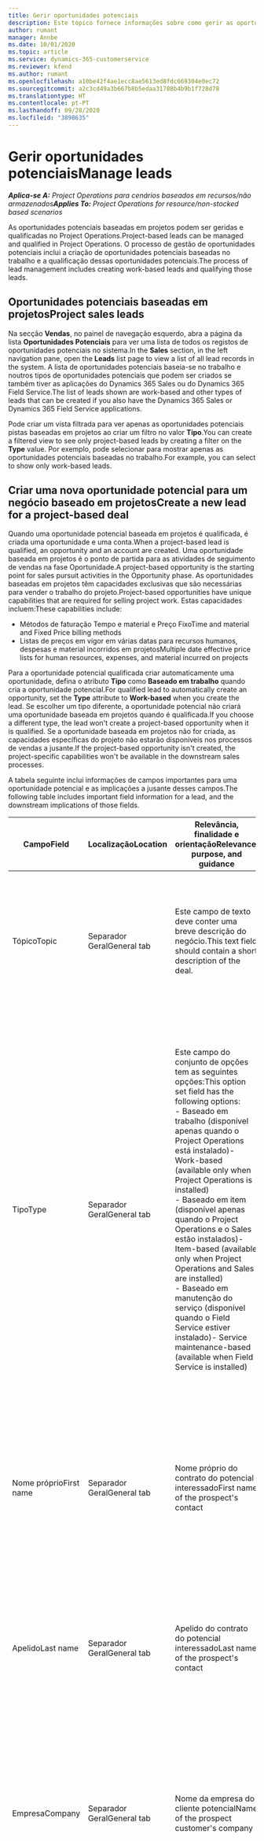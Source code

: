```yaml
---
title: Gerir oportunidades potenciais
description: Este tópico fornece informações sobre como gerir as oportunidades potenciais baseadas em projetos.
author: rumant
manager: Annbe
ms.date: 10/01/2020
ms.topic: article
ms.service: dynamics-365-customerservice
ms.reviewer: kfend
ms.author: rumant
ms.openlocfilehash: a10be42f4ae1ecc8ae5613ed8fdc669304e0ec72
ms.sourcegitcommit: a2c3cd49a3b667b8b5edaa31788b4b9b1f728d78
ms.translationtype: HT
ms.contentlocale: pt-PT
ms.lasthandoff: 09/28/2020
ms.locfileid: "3898635"
---
```

# <a name="manage-leads"></a><span data-ttu-id="7b9cb-103">Gerir oportunidades potenciais</span><span class="sxs-lookup"><span data-stu-id="7b9cb-103">Manage leads</span></span>

<span data-ttu-id="7b9cb-104">_**Aplica-se A:** Project Operations para cenários baseados em recursos/não armazenados_</span><span class="sxs-lookup"><span data-stu-id="7b9cb-104">_**Applies To:** Project Operations for resource/non-stocked based scenarios_</span></span>

<span data-ttu-id="7b9cb-105">As oportunidades potenciais baseadas em projetos podem ser geridas e qualificadas no Project Operations.</span><span class="sxs-lookup"><span data-stu-id="7b9cb-105">Project-based leads can be managed and qualified in Project Operations.</span></span> <span data-ttu-id="7b9cb-106">O processo de gestão de oportunidades potenciais inclui a criação de oportunidades potenciais baseadas no trabalho e a qualificação dessas oportunidades potenciais.</span><span class="sxs-lookup"><span data-stu-id="7b9cb-106">The process of lead management includes creating work-based leads and qualifying those leads.</span></span> 

## <a name="project-sales-leads"></a><span data-ttu-id="7b9cb-107">Oportunidades potenciais baseadas em projetos</span><span class="sxs-lookup"><span data-stu-id="7b9cb-107">Project sales leads</span></span>

<span data-ttu-id="7b9cb-108">Na secção **Vendas**, no painel de navegação esquerdo, abra a página da lista **Oportunidades Potenciais** para ver uma lista de todos os registos de oportunidades potenciais no sistema.</span><span class="sxs-lookup"><span data-stu-id="7b9cb-108">In the **Sales** section, in the left navigation pane, open the **Leads** list page to view a list of all lead records in the system.</span></span> <span data-ttu-id="7b9cb-109">A lista de oportunidades potenciais baseia-se no trabalho e noutros tipos de oportunidades potenciais que podem ser criados se também tiver as aplicações do Dynamics 365 Sales ou do Dynamics 365 Field Service.</span><span class="sxs-lookup"><span data-stu-id="7b9cb-109">The list of leads shown are work-based and other types of leads that can be created if you also have the Dynamics 365 Sales or Dynamics 365 Field Service applications.</span></span>

<span data-ttu-id="7b9cb-110">Pode criar um vista filtrada para ver apenas as oportunidades potenciais pistas baseadas em projetos ao criar um filtro no valor **Tipo**.</span><span class="sxs-lookup"><span data-stu-id="7b9cb-110">You can create a filtered view to see only project-based leads by creating a filter on the **Type** value.</span></span> <span data-ttu-id="7b9cb-111">Por exemplo, pode selecionar para mostrar apenas as oportunidades potenciais baseadas no trabalho.</span><span class="sxs-lookup"><span data-stu-id="7b9cb-111">For example, you can select to show only work-based leads.</span></span>

## <a name="create-a-new-lead-for-a-project-based-deal"></a><span data-ttu-id="7b9cb-112">Criar uma nova oportunidade potencial para um negócio baseado em projetos</span><span class="sxs-lookup"><span data-stu-id="7b9cb-112">Create a new lead for a project-based deal</span></span>

<span data-ttu-id="7b9cb-113">Quando uma oportunidade potencial baseada em projetos é qualificada, é criada uma oportunidade e uma conta.</span><span class="sxs-lookup"><span data-stu-id="7b9cb-113">When a project-based lead is qualified, an opportunity and an account are created.</span></span> <span data-ttu-id="7b9cb-114">Uma oportunidade baseada em projetos é o ponto de partida para as atividades de seguimento de vendas na fase Oportunidade.</span><span class="sxs-lookup"><span data-stu-id="7b9cb-114">A project-based opportunity is the starting point for sales pursuit activities in the Opportunity phase.</span></span> <span data-ttu-id="7b9cb-115">As oportunidades baseadas em projetos têm capacidades exclusivas que são necessárias para vender o trabalho do projeto.</span><span class="sxs-lookup"><span data-stu-id="7b9cb-115">Project-based opportunities have unique capabilities that are required for selling project work.</span></span> <span data-ttu-id="7b9cb-116">Estas capacidades incluem:</span><span class="sxs-lookup"><span data-stu-id="7b9cb-116">These capabilities include:</span></span>

- <span data-ttu-id="7b9cb-117">Métodos de faturação Tempo e material e Preço Fixo</span><span class="sxs-lookup"><span data-stu-id="7b9cb-117">Time and material and Fixed Price billing methods</span></span>
- <span data-ttu-id="7b9cb-118">Listas de preços em vigor em várias datas para recursos humanos, despesas e material incorridos em projetos</span><span class="sxs-lookup"><span data-stu-id="7b9cb-118">Multiple date effective price lists for human resources, expenses, and material incurred on projects</span></span>

<span data-ttu-id="7b9cb-119">Para a oportunidade potencial qualificada criar automaticamente uma oportunidade, defina o atributo **Tipo** como **Baseado em trabalho** quando cria a oportunidade potencial.</span><span class="sxs-lookup"><span data-stu-id="7b9cb-119">For qualified lead to automatically create an opportunity, set the **Type** attribute to **Work-based** when you create the lead.</span></span> <span data-ttu-id="7b9cb-120">Se escolher um tipo diferente, a oportunidade potencial não criará uma oportunidade baseada em projetos quando é qualificada.</span><span class="sxs-lookup"><span data-stu-id="7b9cb-120">If you choose a different type, the lead won't create a project-based opportunity when it is qualified.</span></span> <span data-ttu-id="7b9cb-121">Se a oportunidade baseada em projetos não for criada, as capacidades específicas do projeto não estarão disponíveis nos processos de vendas a jusante.</span><span class="sxs-lookup"><span data-stu-id="7b9cb-121">If the project-based opportunity isn't created, the project-specific capabilities won't be available in the downstream sales processes.</span></span>

<span data-ttu-id="7b9cb-122">A tabela seguinte inclui informações de campos importantes para uma oportunidade potencial e as implicações a jusante desses campos.</span><span class="sxs-lookup"><span data-stu-id="7b9cb-122">The following table includes important field information for a lead, and the downstream implications of those fields.</span></span>
 
| <span data-ttu-id="7b9cb-123">**Campo**</span><span class="sxs-lookup"><span data-stu-id="7b9cb-123">**Field**</span></span> | <span data-ttu-id="7b9cb-124">**Localização**</span><span class="sxs-lookup"><span data-stu-id="7b9cb-124">**Location**</span></span> | <span data-ttu-id="7b9cb-125">**Relevância, finalidade e orientação**</span><span class="sxs-lookup"><span data-stu-id="7b9cb-125">**Relevance, purpose, and guidance**</span></span> | <span data-ttu-id="7b9cb-126">**Impacto a jusante**</span><span class="sxs-lookup"><span data-stu-id="7b9cb-126">**Downstream impact**</span></span> |
| --- | --- | --- | --- |
| <span data-ttu-id="7b9cb-127">Tópico</span><span class="sxs-lookup"><span data-stu-id="7b9cb-127">Topic</span></span> | <span data-ttu-id="7b9cb-128">Separador Geral</span><span class="sxs-lookup"><span data-stu-id="7b9cb-128">General tab</span></span> | <span data-ttu-id="7b9cb-129">Este campo de texto deve conter uma breve descrição do negócio.</span><span class="sxs-lookup"><span data-stu-id="7b9cb-129">This text field should contain a short description of the deal.</span></span> | <span data-ttu-id="7b9cb-130">O tópico da oportunidade potencial assume por predefinição o tópico da Oportunidade e o contrato Nome da Proposta e do Projeto.</span><span class="sxs-lookup"><span data-stu-id="7b9cb-130">The topic of the lead will default as the topic of the Opportunity, and the Name of Quote and Project contract.</span></span> |
| <span data-ttu-id="7b9cb-131">Tipo</span><span class="sxs-lookup"><span data-stu-id="7b9cb-131">Type</span></span> | <span data-ttu-id="7b9cb-132">Separador Geral</span><span class="sxs-lookup"><span data-stu-id="7b9cb-132">General tab</span></span> | <span data-ttu-id="7b9cb-133">Este campo do conjunto de opções tem as seguintes opções:</span><span class="sxs-lookup"><span data-stu-id="7b9cb-133">This option set field has the following options:</span></span></br><span data-ttu-id="7b9cb-134">- Baseado em trabalho (disponível apenas quando o Project Operations está instalado)</span><span class="sxs-lookup"><span data-stu-id="7b9cb-134">- Work-based (available only when Project Operations is installed)</span></span></br><span data-ttu-id="7b9cb-135">- Baseado em item (disponível apenas quando o Project Operations e o Sales estão instalados)</span><span class="sxs-lookup"><span data-stu-id="7b9cb-135">- Item-based (available only when Project Operations and Sales are installed)</span></span></br><span data-ttu-id="7b9cb-136">- Baseado em manutenção do serviço (disponível quando o Field Service estiver instalado)</span><span class="sxs-lookup"><span data-stu-id="7b9cb-136">- Service maintenance-based (available when Field Service is installed)</span></span> | <span data-ttu-id="7b9cb-137">Quando o valor deste campo é definido como **Baseado em trabalho** na oportunidade potencial, a oportunidade potencial é qualificada para criar uma Oportunidade Baseada em Projetos.</span><span class="sxs-lookup"><span data-stu-id="7b9cb-137">When the value of this field is set to **Work-based** on the lead, the lead is qualified to create a Project-based Opportunity.</span></span> <span data-ttu-id="7b9cb-138">É necessária uma oportunidade baseada em projetos para ativar todas as funcionalidades e extensões específicas do projeto no processo de vendas a jusante para este negócio.</span><span class="sxs-lookup"><span data-stu-id="7b9cb-138">A project-based opportunity is required to enable all project-specific extensions and functionality in the downstream sales process for this deal.</span></span> |
| <span data-ttu-id="7b9cb-139">Nome próprio</span><span class="sxs-lookup"><span data-stu-id="7b9cb-139">First name</span></span> | <span data-ttu-id="7b9cb-140">Separador Geral</span><span class="sxs-lookup"><span data-stu-id="7b9cb-140">General tab</span></span> | <span data-ttu-id="7b9cb-141">Nome próprio do contrato do potencial interessado</span><span class="sxs-lookup"><span data-stu-id="7b9cb-141">First name of the prospect's contact</span></span> | <span data-ttu-id="7b9cb-142">Quando a oportunidade potencial é qualificada, é criada uma conta, um contacto e uma oportunidade.</span><span class="sxs-lookup"><span data-stu-id="7b9cb-142">When the lead is qualified, an account, contact, and opportunity are created.</span></span> <span data-ttu-id="7b9cb-143">O nome próprio do contacto é o valor aqui definido.</span><span class="sxs-lookup"><span data-stu-id="7b9cb-143">The first name of the contact is the value set here.</span></span> |
| <span data-ttu-id="7b9cb-144">Apelido</span><span class="sxs-lookup"><span data-stu-id="7b9cb-144">Last name</span></span> | <span data-ttu-id="7b9cb-145">Separador Geral</span><span class="sxs-lookup"><span data-stu-id="7b9cb-145">General tab</span></span> | <span data-ttu-id="7b9cb-146">Apelido do contrato do potencial interessado</span><span class="sxs-lookup"><span data-stu-id="7b9cb-146">Last name of the prospect's contact</span></span> | <span data-ttu-id="7b9cb-147">Quando a oportunidade potencial é qualificada, é criada uma conta, um contacto e uma oportunidade.</span><span class="sxs-lookup"><span data-stu-id="7b9cb-147">When the lead is qualified, an account, contact, and opportunity are created.</span></span> <span data-ttu-id="7b9cb-148">O apelido do contacto é o valor aqui definido.</span><span class="sxs-lookup"><span data-stu-id="7b9cb-148">The last name of the contact the value set here.</span></span> |
| <span data-ttu-id="7b9cb-149">Empresa</span><span class="sxs-lookup"><span data-stu-id="7b9cb-149">Company</span></span> | <span data-ttu-id="7b9cb-150">Separador Geral</span><span class="sxs-lookup"><span data-stu-id="7b9cb-150">General tab</span></span> | <span data-ttu-id="7b9cb-151">Nome da empresa do cliente potencial</span><span class="sxs-lookup"><span data-stu-id="7b9cb-151">Name of the prospect customer's company</span></span> | <span data-ttu-id="7b9cb-152">Quando a oportunidade potencial é qualificada, é criada uma conta, um contacto e uma oportunidade.</span><span class="sxs-lookup"><span data-stu-id="7b9cb-152">When the lead is qualified, an account, contact, and opportunity are created.</span></span> <span data-ttu-id="7b9cb-153">O nome da conta que criou o valor aqui definido.</span><span class="sxs-lookup"><span data-stu-id="7b9cb-153">The name of the account created the value set here.</span></span> |
| <span data-ttu-id="7b9cb-154">Moeda</span><span class="sxs-lookup"><span data-stu-id="7b9cb-154">Currency</span></span> | <span data-ttu-id="7b9cb-155">Separador Detalhes</span><span class="sxs-lookup"><span data-stu-id="7b9cb-155">Details tab</span></span> | <span data-ttu-id="7b9cb-156">Moeda do cliente do potencial interessado</span><span class="sxs-lookup"><span data-stu-id="7b9cb-156">Prospect customer's currency</span></span> | <span data-ttu-id="7b9cb-157">Quando a oportunidade potencial é qualificada, é criada uma conta, um contacto e uma oportunidade.</span><span class="sxs-lookup"><span data-stu-id="7b9cb-157">When the lead is qualified, an account, contact, and opportunity are created.</span></span> <span data-ttu-id="7b9cb-158">A moeda da conta criada é o valor aqui definido.</span><span class="sxs-lookup"><span data-stu-id="7b9cb-158">The currency of the account created is the value set here.</span></span> |

## <a name="qualify-a-new-project-based-lead"></a><span data-ttu-id="7b9cb-159">Qualificar uma nova oportunidade potencial baseada em projetos</span><span class="sxs-lookup"><span data-stu-id="7b9cb-159">Qualify a new project-based lead</span></span>

<span data-ttu-id="7b9cb-160">As oportunidades potenciais que têm o valor **Tipo** definido como **Baseado em trabalho** são chamadas oportunidades potenciais baseadas em projetos.</span><span class="sxs-lookup"><span data-stu-id="7b9cb-160">Leads that have the **Type** value set to **Work-based** are called project-based leads.</span></span> <span data-ttu-id="7b9cb-161">Quando uma oportunidade potencial baseada em projetos é qualificada, é criado o seguinte:</span><span class="sxs-lookup"><span data-stu-id="7b9cb-161">When a project-based lead is qualified, the following is created:</span></span>

- <span data-ttu-id="7b9cb-162">Uma conta que utiliza o campo **Empresa** a partir da oportunidade potencial.</span><span class="sxs-lookup"><span data-stu-id="7b9cb-162">An account that uses the **Company** field from the lead.</span></span>
- <span data-ttu-id="7b9cb-163">Um registo de contacto associado à conta baseado nos valores nos campos **Nome Próprio** e **Apelido** na oportunidade potencial.</span><span class="sxs-lookup"><span data-stu-id="7b9cb-163">A contact record associated to the account based on the values in the **First Name** and **Last Name** fields on the lead.</span></span>
- <span data-ttu-id="7b9cb-164">Uma oportunidade baseada em projetos que tem o campo **Tipo** definido como &quot;**Baseado em trabalho**.</span><span class="sxs-lookup"><span data-stu-id="7b9cb-164">A project-based opportunity that has the **Type** field set to &quot;**Wwork-based**.</span></span>

<span data-ttu-id="7b9cb-165">Para obter informações mais detalhadas sobre como qualificar oportunidades potenciais, consulte [Qualificar ou converter oportunidades potenciais](https://docs.microsoft.com/dynamics365/sales-enterprise/qualify-lead-convert-opportunity-sales).</span><span class="sxs-lookup"><span data-stu-id="7b9cb-165">For more detailed information on qualifying leads, see[Qualify or convert leads](https://docs.microsoft.com/dynamics365/sales-enterprise/qualify-lead-convert-opportunity-sales).</span></span>

## <a name="lead-qualification-and-legal-entity-information"></a><span data-ttu-id="7b9cb-166">Qualificação de oportunidades potenciais e informações da entidade legal</span><span class="sxs-lookup"><span data-stu-id="7b9cb-166">Lead qualification and legal entity information</span></span> 

<span data-ttu-id="7b9cb-167">Quando executa o Project Operations através do modo de implementação, Project Operations para cenários baseados em recursos/não armazenados, cada cliente e oportunidade exigirá ter o campo **Empresa Proprietária** definido.</span><span class="sxs-lookup"><span data-stu-id="7b9cb-167">When you run Project Operations using the deployment mode, Project Operations for resource/non-stocked based scenarios, each customer and opportunity will require having the **Owning Company** field set.</span></span> <span data-ttu-id="7b9cb-168">A Empresa Proprietária é uma entidade legal da sua organização é proprietária da entrega do projeto.</span><span class="sxs-lookup"><span data-stu-id="7b9cb-168">The Owning company is a legal entity in your organization that owns the delivery of the project.</span></span> <span data-ttu-id="7b9cb-169">Cada cliente, ou conta com um tipo de relação cliente, tem de ter o valor de campo **Empresa Proprietária** definido para a entidade legal que contrata e negoceia com este cliente.</span><span class="sxs-lookup"><span data-stu-id="7b9cb-169">Each customer, or account with relationship type of customer, must have the **Owning Company** field value set to the legal entity that contracts and negotiates with this customer.</span></span> <span data-ttu-id="7b9cb-170">Um cliente só pode estar numa entidade legal.</span><span class="sxs-lookup"><span data-stu-id="7b9cb-170">A customer can only be in one legal entity.</span></span>

<span data-ttu-id="7b9cb-171">Quando uma oportunidade potencial é qualificada, os registos de cliente e oportunidade criados terão o campo **Empresa Proprietária** definido para a empresa do registo de recursos reserváveis do utilizador atual.</span><span class="sxs-lookup"><span data-stu-id="7b9cb-171">When a lead is qualified, the customer and opportunity records created will have the **Owning Company** field set to the company of the current user's bookable resource record.</span></span>

<span data-ttu-id="7b9cb-172">Se o registo de recursos reserváveis do utilizador atual estiver vazio, então o valor de campo **Empresa Proprietária** no registo de utilizador é utilizado para assumir por predefinição nos registos de cliente e de oportunidade.</span><span class="sxs-lookup"><span data-stu-id="7b9cb-172">If the current user's bookable resource record is empty, then the **Owning Company** field value on the user record is used to default on the customer and the opportunity records.</span></span>

## <a name="business-process-flow-for-project-based-deals"></a><span data-ttu-id="7b9cb-173">Fluxo do processo de negócio para as oportunidades potenciais baseadas em projetos</span><span class="sxs-lookup"><span data-stu-id="7b9cb-173">Business process flow for project-based deals</span></span>

<span data-ttu-id="7b9cb-174">Os seguintes fluxos do processo de negócio são suportados para as oportunidades potenciais baseadas no projeto no Project Operations:</span><span class="sxs-lookup"><span data-stu-id="7b9cb-174">The following business process flows are supported for project-based deals in Project Operations:</span></span>

- <span data-ttu-id="7b9cb-175">Processo de negócio da Oportunidade Potencial à Oportunidade</span><span class="sxs-lookup"><span data-stu-id="7b9cb-175">Lead to Opportunity business process</span></span>
- <span data-ttu-id="7b9cb-176">Processo de vendas da Oportunidade</span><span class="sxs-lookup"><span data-stu-id="7b9cb-176">Opportunity sales process</span></span>

<span data-ttu-id="7b9cb-177">O processo de negócio Da Oportunidade Potencial à Oportunidade suporta as seguintes fases:</span><span class="sxs-lookup"><span data-stu-id="7b9cb-177">The Lead to Opportunity business process supports the following stages:</span></span>

| <span data-ttu-id="7b9cb-178">Nome da fase</span><span class="sxs-lookup"><span data-stu-id="7b9cb-178">Stage name</span></span> | <span data-ttu-id="7b9cb-179">Entidade mapeada</span><span class="sxs-lookup"><span data-stu-id="7b9cb-179">Mapped entity</span></span> | <span data-ttu-id="7b9cb-180">Funcionalidade</span><span class="sxs-lookup"><span data-stu-id="7b9cb-180">Functionality</span></span> |
| --- | --- | --- |
| <span data-ttu-id="7b9cb-181">Qualificar</span><span class="sxs-lookup"><span data-stu-id="7b9cb-181">Qualify</span></span> | <span data-ttu-id="7b9cb-182">Oportunidade Potencial</span><span class="sxs-lookup"><span data-stu-id="7b9cb-182">Lead</span></span> | <span data-ttu-id="7b9cb-183">Qualifique a oportunidade potencial para criar uma conta, um contacto e uma oportunidade.</span><span class="sxs-lookup"><span data-stu-id="7b9cb-183">Qualify the lead to create an account, contact, and an opportunity.</span></span> |
| <span data-ttu-id="7b9cb-184">Desenvolver</span><span class="sxs-lookup"><span data-stu-id="7b9cb-184">Develop</span></span> | <span data-ttu-id="7b9cb-185">Oportunidade</span><span class="sxs-lookup"><span data-stu-id="7b9cb-185">Opportunity</span></span> | <span data-ttu-id="7b9cb-186">Desenvolva a oportunidade para adicionar mais informações sobre o trabalho envolvido, os principais intervenientes e a concorrência.</span><span class="sxs-lookup"><span data-stu-id="7b9cb-186">Develop the opportunity to add more information on the work involved, key stakeholders, and competition.</span></span> |
| <span data-ttu-id="7b9cb-187">Propor</span><span class="sxs-lookup"><span data-stu-id="7b9cb-187">Propose</span></span> | <span data-ttu-id="7b9cb-188">Oportunidade</span><span class="sxs-lookup"><span data-stu-id="7b9cb-188">Opportunity</span></span> | <span data-ttu-id="7b9cb-189">Desenvolva a proposta e obtenha a aprovação da equipa de revisão interna.</span><span class="sxs-lookup"><span data-stu-id="7b9cb-189">Develop the proposal and get approval from the internal review team.</span></span> |
| <span data-ttu-id="7b9cb-190">Fechar</span><span class="sxs-lookup"><span data-stu-id="7b9cb-190">Close</span></span> | <span data-ttu-id="7b9cb-191">Oportunidade</span><span class="sxs-lookup"><span data-stu-id="7b9cb-191">Opportunity</span></span> | <span data-ttu-id="7b9cb-192">Ganhe a oportunidade de fechar o negócio.</span><span class="sxs-lookup"><span data-stu-id="7b9cb-192">Win the opportunity to close the deal.</span></span> |
